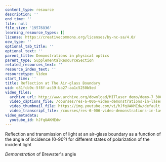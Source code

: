 ```yaml
---
content_type: resource
description: ''
end_time: ''
file: null
file_size: '19576836'
learning_resource_types: []
license: https://creativecommons.org/licenses/by-nc-sa/4.0/
ocw_type: ''
optional_tab_title: ''
optional_text: ''
parent_title: Demonstrations in physical optics
parent_type: SupplementalResourceSection
related_resources_text: ''
resource_index_text: ''
resourcetype: Video
start_time: ''
title: Reflection at The Air-glass Boundary
uid: e81fcb9c-5f8f-ac39-ba27-aa1c5250b5ed
video_files:
  archive_url: http://www.archive.org/download/MITlaser_demo/demo-7_300k.mp4
  video_captions_file: /courses/res-6-006-video-demonstrations-in-lasers-and-optics-spring-2008/e199a98584ff5399b4d7e45be2bbffda_hJfqUAKMEdw.vtt
  video_thumbnail_file: https://img.youtube.com/vi/hJfqUAKMEdw/default.jpg
  video_transcript_file: /courses/res-6-006-video-demonstrations-in-lasers-and-optics-spring-2008/8c8d95159ced9077da941cc8016a5a72_hJfqUAKMEdw.pdf
video_metadata:
  youtube_id: hJfqUAKMEdw
---
```


Reflection and transmission of light at an air-glass boundary as a function of the angle of incidence (0-90º) for different states of polarization of the incident light

_Demonstration_ of Brewster's angle

